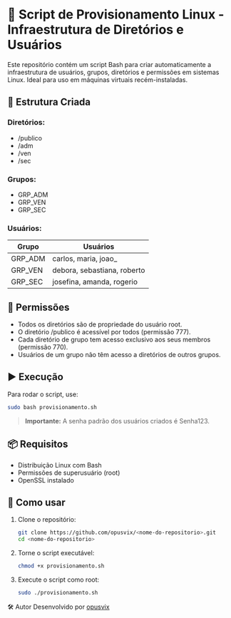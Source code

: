 # 🐧 Script de Provisionamento Linux - Infraestrutura de Diretórios e Usuários

Este repositório contém um script Bash para criar automaticamente a infraestrutura de usuários, grupos, diretórios e permissões em sistemas Linux. Ideal para uso em máquinas virtuais recém-instaladas.

## 📁 Estrutura Criada

### Diretórios:
- /publico
- /adm
- /ven
- /sec

### Grupos:
- GRP_ADM
- GRP_VEN
- GRP_SEC

### Usuários:
| Grupo     | Usuários                         |
|-----------|----------------------------------|
| GRP_ADM   | carlos, maria, joao_             |
| GRP_VEN   | debora, sebastiana, roberto      |
| GRP_SEC   | josefina, amanda, rogerio        |

## 🔐 Permissões
- Todos os diretórios são de propriedade do usuário root.
- O diretório /publico é acessível por todos (permissão 777).
- Cada diretório de grupo tem acesso exclusivo aos seus membros (permissão 770).
- Usuários de um grupo não têm acesso a diretórios de outros grupos.

## ▶️ Execução

Para rodar o script, use:

```bash
sudo bash provisionamento.sh
```

> **Importante:** A senha padrão dos usuários criados é Senha123.

## 📦 Requisitos

- Distribuição Linux com Bash
- Permissões de superusuário (root)
- OpenSSL instalado

## 🚀 Como usar

1. Clone o repositório:
   ```bash
   git clone https://github.com/opusvix/<nome-do-repositorio>.git
   cd <nome-do-repositorio>

2. Torne o script executável:
   ```bash
   chmod +x provisionamento.sh

3. Execute o script como root:
   ```bash
   sudo ./provisionamento.sh

🛠️ Autor
Desenvolvido por [opusvix](www.github.com/opusvix)



